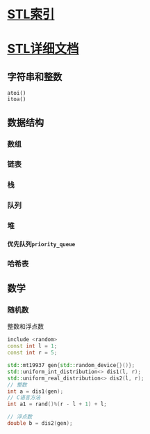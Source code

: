 # [STL索引](https://www.yuque.com/huihut/interview/stl_index)
# [STL详细文档](https://www.yuque.com/huihut/interview/stl_document)
## 字符串和整数
```
atoi()
itoa()

```

## 数据结构

### 数组
### 链表
### 栈
### 队列
### 堆
#### 优先队列`priority_queue`



### 哈希表


## 数学
### 随机数

整数和浮点数
```cpp
include <random>
const int l = 1;
const int r = 5;

std::mt19937 gen{std::random_device{}()};
std::uniform_int_distribution<> dis1(l, r);
std::uniform_real_distribution<> dis2(l, r);
// 整数
int a = dis1(gen);
// C语言方法
int a1 = rand()%(r - l + 1) + l;

// 浮点数
double b = dis2(gen);
```

